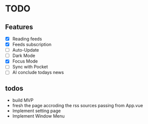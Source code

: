 # TODO

## Features

-   [x] Reading feeds
-   [x] Feeds subscription
-   [ ] Auto-Update
-   [ ] Dark Mode
-   [x] Focus Mode
-   [ ] Sync with Pocket
-   [ ] AI conclude todays news

## todos

-   build MVP
-   fresh the page accroding the rss sources passing from App.vue
-   Implement setting page
-   Implement Window Menu
